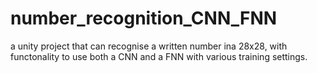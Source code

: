 # number_recognition_CNN_FNN
a unity project that can recognise a written number ina 28x28, with functonality to use both a CNN and a FNN with various training settings.
